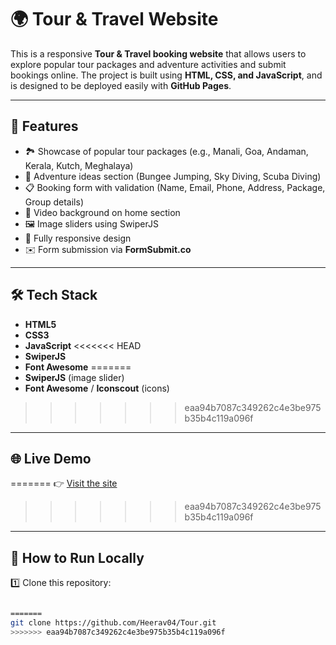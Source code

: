 # 🌍 Tour & Travel Website

This is a responsive **Tour & Travel booking website** that allows users to explore popular tour packages and adventure activities and submit bookings online. The project is built using **HTML, CSS, and JavaScript**, and is designed to be deployed easily with **GitHub Pages**.

---

## 🚀 Features

- 🏞 Showcase of popular tour packages (e.g., Manali, Goa, Andaman, Kerala, Kutch, Meghalaya)
- 🧗 Adventure ideas section (Bungee Jumping, Sky Diving, Scuba Diving)
- 📋 Booking form with validation (Name, Email, Phone, Address, Package, Group details)
- 🎥 Video background on home section
- 🖼 Image sliders using SwiperJS
- 📱 Fully responsive design
- ✉️ Form submission via **FormSubmit.co**

---

## 🛠 Tech Stack

- **HTML5**
- **CSS3**
- **JavaScript**
<<<<<<< HEAD
- **SwiperJS** 
- **Font Awesome** 
=======
- **SwiperJS** (image slider)
- **Font Awesome** / **Iconscout** (icons)
>>>>>>> eaa94b7087c349262c4e3be975b35b4c119a096f

---
## 🌐 Live Demo

=======
👉 [Visit the site](https://Heerav04.github.io/Tour/)  
>>>>>>> eaa94b7087c349262c4e3be975b35b4c119a096f


---

## 🚀 How to Run Locally

1️⃣ Clone this repository:
```bash

=======
git clone https://github.com/Heerav04/Tour.git
>>>>>>> eaa94b7087c349262c4e3be975b35b4c119a096f
